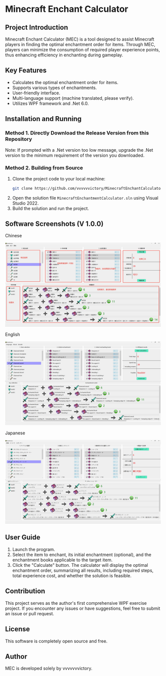 # Minecraft Enchant Calculator

## Project Introduction

Minecraft Enchant Calculator (MEC) is a tool designed to assist Minecraft players in finding the optimal enchantment order for items. Through MEC, players can minimize the consumption of required player experience points, thus enhancing efficiency in enchanting during gameplay.

## Key Features

- Calculates the optimal enchantment order for items.
- Supports various types of enchantments.
- User-friendly interface.
- Multi-language support (machine translated, please verify).
- Utilizes WPF framework and .Net 6.0.

## Installation and Running

### Method 1. Directly Download the Release Version from this Repository

Note: If prompted with a .Net version too low message, upgrade the .Net version to the minimum requirement of the version you downloaded.

### Method 2. Building from Source

1. Clone the project code to your local machine:
    ```bash
    git clone https://github.com/vvvvvvictory/MinecraftEnchantCalculator.git
    ```
2. Open the solution file `MinecraftEnchantmentCalculator.sln` using Visual Studio 2022.
3. Build the solution and run the project.

## Software Screenshots (V 1.0.0)

Chinese

![Ui.zh-CN](./Shortcut/Ui.zh-CN.png)

English

![Ui.zh-CN](./Shortcut/Ui.en-US.png)

Japanese

![Ui.zh-CN](./Shortcut/Ui.ja-JP.png)

## User Guide

1. Launch the program.
2. Select the item to enchant, its initial enchantment (optional), and the enchantment books applicable to the target item.
3. Click the "Calculate" button. The calculator will display the optimal enchantment order, summarizing all results, including required steps, total experience cost, and whether the solution is feasible.

## Contribution

This project serves as the author's first comprehensive WPF exercise project. If you encounter any issues or have suggestions, feel free to submit an issue or pull request.

## License

This software is completely open source and free.

## Author

MEC is developed solely by vvvvvvvictory.
